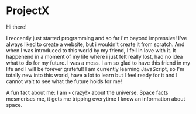 # ProjectX

Hi there!


I reccently just started programming and so far i'm beyond impressive! I've always liked to create a website, but i wouldn't create it from scratch. 
And when I was introduced to this world by my friend, I fell in love with it. It happenend in a moment of my life where i just felt really lost, had no idea what to do for my future. I was a mess. I am so glad to have this friend in my life and I will be forever grateful! I am currently learning JavaScript, so I'm totally new into this world, have a lot to learn but I feel ready for it and I cannot wait to see what the future holds for me!

A fun fact about me: I am <crazy!> about the universe. Space facts mesmerises me, it gets me tripping everytime I know an information about space.
